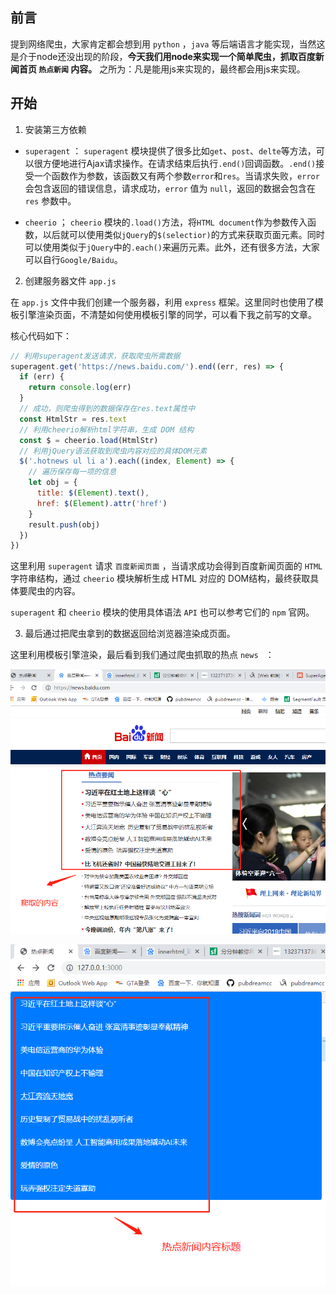 ## 前言

提到网络爬虫，大家肯定都会想到用  `python` ，`java` 等后端语言才能实现，当然这是介于node还没出现的阶段，**今天我们用node来实现一个简单爬虫，抓取百度新闻首页 `热点新闻` 内容。** 之所为：凡是能用js来实现的，最终都会用js来实现。

## 开始

1. 安装第三方依赖

* `superagent` ： `superagent` 模块提供了很多比如`get`、`post`、`delte`等方法，可以很方便地进行Ajax请求操作。在请求结束后执行`.end()`回调函数。`.end()`接受一个函数作为参数，该函数又有两个参数`error`和`res`。当请求失败，`error` 会包含返回的错误信息，请求成功，`error` 值为 `null`，返回的数据会包含在 `res` 参数中。

* `cheerio` ； `cheerio` 模块的`.load()`方法，将`HTML document`作为参数传入函数，以后就可以使用类似`jQuery`的`$(selectior)`的方式来获取页面元素。同时可以使用类似于`jQuery`中的`.each()`来遍历元素。此外，还有很多方法，大家可以自行`Google/Baidu`。

2. 创建服务器文件 `app.js`

在 `app.js` 文件中我们创建一个服务器，利用 `express` 框架。这里同时也使用了模板引擎渲染页面，不清楚如何使用模板引擎的同学，可以看下我之前写的文章。

核心代码如下：

```javascript
// 利用superagent发送请求，获取爬虫所需数据
superagent.get('https://news.baidu.com/').end((err, res) => {
  if (err) {
    return console.log(err)
  }
  // 成功，则爬虫得到的数据保存在res.text属性中
  const HtmlStr = res.text
  // 利用cheerio解析html字符串，生成 DOM 结构
  const $ = cheerio.load(HtmlStr)
  // 利用jQuery语法获取到爬虫内容对应的具体DOM元素
  $('.hotnews ul li a').each((index, Element) => {
    // 遍历保存每一项的信息
    let obj = {
      title: $(Element).text(),
      href: $(Element).attr('href')
    }
    result.push(obj)
  })
})
```

这里利用 `superagent` 请求 `百度新闻页面` ，当请求成功会得到百度新闻页面的 ` HTML ` 字符串结构，通过 `cheerio` 模块解析生成 HTML 对应的 DOM结构，最终获取具体要爬虫的内容。

`superagent` 和 `cheerio` 模块的使用具体语法 `API`  也可以参考它们的  `npm`  官网。

3. 最后通过把爬虫拿到的数据返回给浏览器渲染成页面。

这里利用模板引擎渲染，最后看到我们通过爬虫抓取的热点 `news ` ：

![node演示](../node学习图片资源/53.png)

![node演示](../node学习图片资源/54.png)
